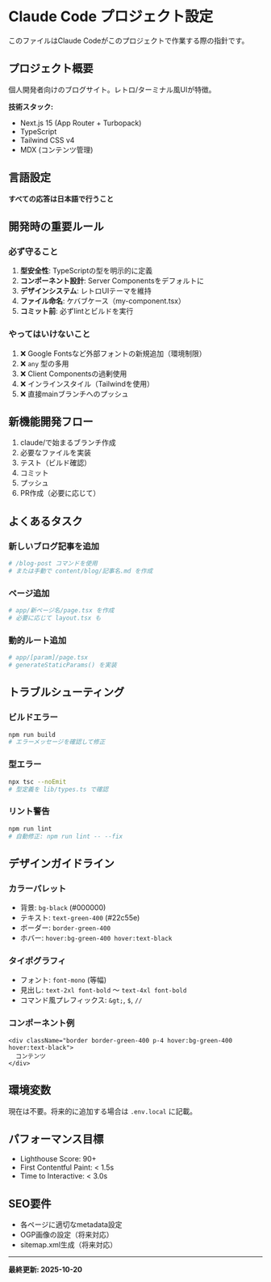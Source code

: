 # Claude Code プロジェクト設定

このファイルはClaude Codeがこのプロジェクトで作業する際の指針です。

## プロジェクト概要

個人開発者向けのブログサイト。レトロ/ターミナル風UIが特徴。

**技術スタック:**
- Next.js 15 (App Router + Turbopack)
- TypeScript
- Tailwind CSS v4
- MDX (コンテンツ管理)

## 言語設定

**すべての応答は日本語で行うこと**

## 開発時の重要ルール

### 必ず守ること

1. **型安全性**: TypeScriptの型を明示的に定義
2. **コンポーネント設計**: Server Componentsをデフォルトに
3. **デザインシステム**: レトロUIテーマを維持
4. **ファイル命名**: ケバブケース（my-component.tsx）
5. **コミット前**: 必ずlintとビルドを実行

### やってはいけないこと

1. ❌ Google Fontsなど外部フォントの新規追加（環境制限）
2. ❌ `any` 型の多用
3. ❌ Client Componentsの過剰使用
4. ❌ インラインスタイル（Tailwindを使用）
5. ❌ 直接mainブランチへのプッシュ

## 新機能開発フロー

1. claude/で始まるブランチ作成
2. 必要なファイルを実装
3. テスト（ビルド確認）
4. コミット
5. プッシュ
6. PR作成（必要に応じて）

## よくあるタスク

### 新しいブログ記事を追加
```bash
# /blog-post コマンドを使用
# または手動で content/blog/記事名.md を作成
```

### ページ追加
```bash
# app/新ページ名/page.tsx を作成
# 必要に応じて layout.tsx も
```

### 動的ルート追加
```bash
# app/[param]/page.tsx
# generateStaticParams() を実装
```

## トラブルシューティング

### ビルドエラー
```bash
npm run build
# エラーメッセージを確認して修正
```

### 型エラー
```bash
npx tsc --noEmit
# 型定義を lib/types.ts で確認
```

### リント警告
```bash
npm run lint
# 自動修正: npm run lint -- --fix
```

## デザインガイドライン

### カラーパレット
- 背景: `bg-black` (#000000)
- テキスト: `text-green-400` (#22c55e)
- ボーダー: `border-green-400`
- ホバー: `hover:bg-green-400 hover:text-black`

### タイポグラフィ
- フォント: `font-mono` (等幅)
- 見出し: `text-2xl font-bold` ～ `text-4xl font-bold`
- コマンド風プレフィックス: `&gt;`, `$`, `//`

### コンポーネント例
```tsx
<div className="border border-green-400 p-4 hover:bg-green-400 hover:text-black">
  コンテンツ
</div>
```

## 環境変数

現在は不要。将来的に追加する場合は `.env.local` に記載。

## パフォーマンス目標

- Lighthouse Score: 90+
- First Contentful Paint: < 1.5s
- Time to Interactive: < 3.0s

## SEO要件

- 各ページに適切なmetadata設定
- OGP画像の設定（将来対応）
- sitemap.xml生成（将来対応）

---

**最終更新: 2025-10-20**
